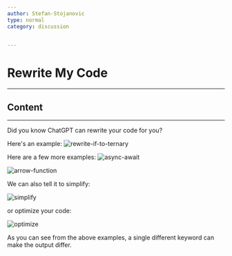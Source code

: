 ```yaml
---
author: Stefan-Stojanovic
type: normal
category: discussion
 

---
```


# Rewrite My Code

---

## Content

---

Did you know ChatGPT can rewrite your code for you?

Here's an example:
![rewrite-if-to-ternary](https://img.enkipro.com/791739511ff5db75c540cae627997ada.png)

Here are a few more examples:
![async-await](https://img.enkipro.com/718cbdb6bac3c1ff84cf4f3bee773dd7.png)

![arrow-function](https://img.enkipro.com/807d78d5cfe4d1f8bcf119f85d27fa81.png)

We can also tell it to simplify: 

![simplify](https://img.enkipro.com/6be65969b4c4cb5dc99e4cdaca165595.png)

or optimize your code:

![optimize](https://img.enkipro.com/05e447877b60206db28838bc12402859.png)

As you can see from the above examples, a single different keyword can make the output differ.
